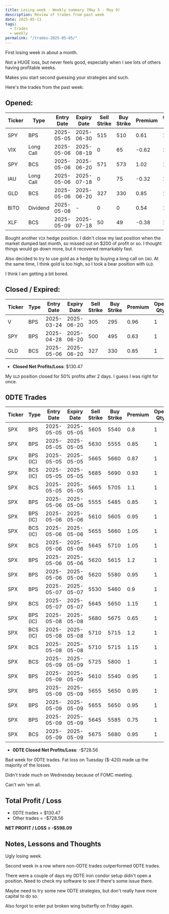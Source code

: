 ```yaml
---
title: Losing week - Weekly summary (May 5 - May 9)
description: Review of trades from past week
date: 2025-05-11
tags:
  - trades
  - weekly
permalink: "/trades-2025-05-05/"
---
```


First losing week in about a month.

Not a HUGE loss, but never feels good, especially when I see lots of others having profitable weeks.

Makes you start second guessing your strategies and such.

Here's the trades from the past week:

## Opened:

<div class="trade-table weekly full-width">

|**Ticker**|**Type**|**Entry Date**|**Expiry Date**|**Sell Strike**|**Buy Strike**|**Premium**|**Open Qty**|**Fee open**|**Net Premium**|
|---|---|---|---|---|---|---|---|---|---|
|SPY|BPS|2025-05-05|2025-06-30|515|510|0.61|1|2.14|58.86|
|VIX|Long Call|2025-05-06|2025-08-19|0|65|-0.62|1|1.31|-63.31|
|SPY|BCS|2025-05-06|2025-06-20|571|573|1.02|1|2.03|99.97|
|IAU|Long Call|2025-05-06|2025-07-18|0|75|-0.32|1|1.06|-33.06|
|GLD|BCS|2025-05-06|2025-06-20|327|330|0.85|1|1.46|83.54|
|BITO|Dividend|2025-05-08|-|0|0|0.54|1|0|54|
|XLF|BCS|2025-05-09|2025-07-18|50|49|-0.38|1|2.13|-40.13|

</div>

Bought another `VIX` hedge position.  I didn't close my last position when the market dumped last month, so missed out on $200 of profit or so.  I thought things would go down more, but it recovered remarkably fast.

Also decided to try to use gold as a hedge by buying a long call on `IAU`.  At the same time, I think gold is too high, so I took a bear position with `GLD`.

I think I am getting a bit bored.

## Closed / Expired:

<div class = "trade-table weekly full-width">

|**Ticker**|**Type**|**Entry Date**|**Expiry Date**|**Sell Strike**|**Buy Strike**|**Premium**|**Open Qty**|**Fee open**|**Net Premium**|**Close Date**|**Close Cost**|**Close Qty**|**Fee close**|**Profit/Loss**|
|---|---|---|---|---|---|---|---|---|---|---|---|---|---|---|
|V|BPS|2025-03-24|2025-06-20|305|295|0.96|1|1.42|94.58|2025-05-08|-0.4|1|2.12|52.46|
|SPY|BPS|2025-04-28|2025-06-20|500|495|0.63|1|1.41|61.59|2025-05-08|-0.25|1|0|36.59|
|GLD|BCS|2025-05-06|2025-06-20|327|330|0.85|1|1.46|83.54|2025-05-08|-0.4|1|2.12|41.42|

</div>

- **Closed Net Profits/Loss**: $130.47

My `GLD` position closed for 50% profits after 2 days.  I guess I was right for once.

## 0DTE Trades

<div class = "trade-table weekly full-width">

|**Ticker**|**Type**|**Entry Date**|**Expiry Date**|**Sell Strike**|**Buy Strike**|**Premium**|**Open Qty**|**Fee open**|**Net Premium**|**Exit Date**|**Close Cost**|**Close Qty**|**Fee close**|**Profit/Loss**|
|---|---|---|---|---|---|---|---|---|---|---|---|---|---|---|
|SPX|BPS|2025-05-05|2025-05-05|5605|5540|0.8|1|3.12|76.88|2025-05-05|0|1|0|76.88|
|SPX|BPS|2025-05-05|2025-05-05|5630|5555|0.85|1|3.21|81.79|2025-05-05|0|1|0|81.79|
|SPX|BPS (IC)|2025-05-05|2025-05-05|5665|5660|0.87|1|3.3|83.7|2025-05-05|-5|1|0|-416.3|
|SPX|BCS (IC)|2025-05-05|2025-05-05|5685|5690|0.93|1|3.3|89.7|2025-05-05|0|1|0|89.7|
|SPX|BCS|2025-05-05|2025-05-05|5665|5705|1.1|1|3.21|106.79|2025-05-05|-2.25|1|1.65|-119.86|
|SPX|BPS|2025-05-06|2025-05-06|5555|5485|0.85|1|3.12|81.88|2025-05-06|0|1|0|81.88|
|SPX|BPS (IC)|2025-05-06|2025-05-06|5610|5605|0.95|1|3.3|91.7|2025-05-06|-3.09|1|0|-217.3|
|SPX|BCS (IC)|2025-05-06|2025-05-06|5655|5660|1.05|1|3.3|101.7|2025-05-06|0|1|0|101.7|
|SPX|BCS|2025-05-06|2025-05-06|5645|5710|1.05|1|3.21|101.79|2025-05-06|0|1|0|101.79|
|SPX|BPS|2025-05-06|2025-05-06|5620|5615|1.2|1|3.3|116.7|2025-05-06|-5|1|0|-383.3|
|SPX|BPS|2025-05-06|2025-05-06|5620|5580|0.95|1|3.21|91.79|2025-05-06|-1.95|1|1.65|-104.86|
|SPX|BPS|2025-05-07|2025-05-07|5530|5460|0.9|1|3.21|86.79|2025-05-07|-1.8|1|3.21|-96.42|
|SPX|BCS|2025-05-07|2025-05-07|5645|5650|1.15|1|3.3|111.7|2025-05-07|0|1|0|111.7|
|SPX|BPS (IC)|2025-05-08|2025-05-08|5680|5675|0.65|1|3.3|61.7|2025-05-08|-5|1|0|-438.3|
|SPX|BCS (IC)|2025-05-08|2025-05-08|5710|5715|1.2|1|3.3|116.7|2025-05-08|0|1|0|116.7|
|SPX|BCS|2025-05-08|2025-05-08|5710|5715|1.15|1|3.3|111.7|2025-05-08|0|1|0|111.7|
|SPX|BCS|2025-05-09|2025-05-09|5725|5800|1|1|3.21|96.79|2025-05-09|0|1|0|96.79|
|SPX|BPS|2025-05-09|2025-05-09|5610|5540|0.95|1|3.21|91.79|2025-05-09|-2|1|3.41|-111.62|
|SPX|BPS|2025-05-09|2025-05-09|5655|5650|0.95|1|3.3|91.7|2025-05-09|0|1|0|91.7|
|SPX|BPS|2025-05-09|2025-05-09|5655|5650|0.95|1|3.3|91.7|2025-05-09|0|1|0|91.7|
|SPX|BPS|2025-05-09|2025-05-09|5645|5585|0.75|1|3.12|71.88|2025-05-09|-1.55|1|3.21|-86.33|
|SPX|BCS|2025-05-09|2025-05-09|5675|5680|0.95|1|3.3|91.7|2025-05-09|0|1|0|91.7|


</div>

- **0DTE Closed Net Profits/Loss**: -$728.56

Bad week for 0DTE trades.  Fat loss on Tuesday ($-420) made up the majority of the losses.

Didn't trade much on Wednesday because of FOMC meeting.

Can't win 'em all.

## Total Profit / Loss

+ 0DTE trades = $130.47
+ Other trades = -$728.56

**NET PROFIT / LOSS = -$598.09**

## Notes, Lessons and Thoughts

Ugly losing week.

Second week in a row where non-0DTE trades outperformed 0DTE trades.

There were a couple of days my 0DTE iron condor setup didn't open a position.  Need to check my software to see if there's some issue there.

Maybe need to try some new 0DTE strategies, but don't really have more capital to do so.

Also forgot to enter put broken wing butterfly on Friday again.

